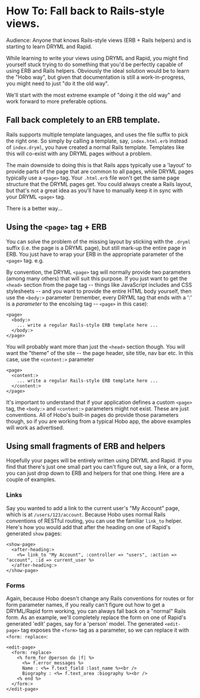 # How To: Fall back to Rails-style views.

Audience: Anyone that knows Rails-style views (ERB + Rails helpers) and is starting to learn DRYML and Rapid.

While learning to write your views using DRYML and Rapid, you might find yourself stuck trying to do something that you'd be perfectly capable of using ERB and Rails helpers. Obviously the ideal solution would be to learn the "Hobo way", but given that documentation is still a work-in-progress, you might need to just "do it the old way".

We'll start with the most extreme example of "doing it the old way" and work forward to more preferable options.


## Fall back completely to an ERB template.

Rails supports multiple template languages, and uses the file suffix to pick the right one. So simply by calling a template, say, `index.html.erb` instead of `index.dryml`, you have created a normal Rails template. Templates like this will co-exist with any DRYML pages without a problem.

The main downside to doing this is that Rails apps typically use a 'layout' to provide parts of the page that are common to all pages, while DRYML pages typically use a `<page>` tag. Your `.html.erb` file won't get the same page structure that the DRYML pages get. You could always create a Rails layout, but that's not a great idea as you'll have to manually keep it in sync with your DRYML `<page>` tag.
  
There is a better way...


## Using the `<page>` tag + ERB
  
You can solve the problem of the missing layout by sticking with the `.dryml` suffix (i.e. the page is a DRYML page), but still mark-up the entire page in ERB. You just have to wrap your ERB in the appropriate parameter of the `<page>` tag. e.g.
  
By convention, the DRYML `<page>` tag will normally provide two parameters (among many others) that will suit this purpose. If you just want to get the `<head>` section from the page tag -- things like JavaScript includes and CSS stylesheets -- and you want to provide the entire HTML body yourself, then use the `<body:>` parameter (remember, every DRYML tag that ends with a ':' is a *parameter* to the encolsing tag -- `<page>` in this case):
  
    <page>
      <body:>
        ... write a regular Rails-style ERB template here ...
      </body:>
    </page>
    
You will probably want more than just the `<head>` section though. You will want the "theme" of the site -- the page header, site title, nav bar etc. In this case, use the `<content:>` parameter
    
    <page>
      <content:>
        ... write a regular Rails-style ERB template here ...
      </content:>
    </page>
    
It's important to understand that if your application defines a custom `<page>` tag, the `<body:>` and `<content:>` parameters might not exist. These are just conventions. All of Hobo's built-in pages do provide those parameters though, so if you are working from a typical Hobo app, the above examples will work as advertised.
    

## Using small fragments of ERB and helpers

Hopefully your pages will be entirely written using DRYML and Rapid. If you find that there's just one small part you can't figure out, say a link, or a form, you can just drop down to ERB and helpers for that one thing. Here are a couple of examples.

### Links

Say you wanted to add a link to the current user's "My Account" page, which is at `/users/123/account`. Because Hobo uses normal Rails conventions of RESTful routing, you can use the familiar `link_to` helper. Here's how you would add that after the heading on one of Rapid's generated `show` pages:

    <show-page>
      <after-heading:>
        <%= link_to "My Account", :controller => "users", :action => "account", :id => current_user %>
      </after-heading:>
    </show-page>

    
### Forms

Again, because Hobo doesn't change any Rails conventions for routes or for form parameter names, if you really can't figure out how to get a DRYML/Rapid form working, you can always fall back on a "normal" Rails form. As an example, we'll completely replace the form on one of Rapid's generated 'edit' pages, say for a 'person' model. The generated `<edit-page>` tag exposes the `<form>` tag as a parameter, so we can replace it with `<form: replace>`:

    <edit-page>
      <form: replace>
        <% form_for @person do |f| %>
          <%= f.error_messages %>
          Name : <%= f.text_field :last_name %><br />
          Biography : <%= f.text_area :biography %><br />
        <% end %>
      </form:>
    </edit-page>
